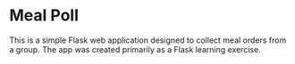 # Meal Poll

This is a simple Flask web application designed to collect meal orders from a group. The app was created primarily as a Flask learning exercise.